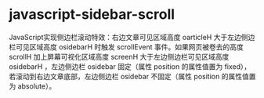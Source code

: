 # javascript-sidebar-scroll
JavaScript实现侧边栏滚动特效：右边文章可见区域高度 oarticleH 大于左边侧边栏可见区域高度 osidebarH 时触发 scrollEvent 事件。如果网页被卷去的高度 scrollH 加上屏幕可视化区域高度 screenH 大于左边侧边栏可见区域高度 osidebarH ，左边侧边栏 osidebar 固定（属性 position 的属性值置为 fixed），若滚动到右边文章底部，左边侧边栏 osidebar 不固定（属性 position 的属性值置为 absolute）。
